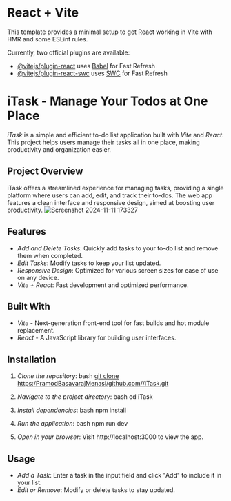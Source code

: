 # React + Vite

This template provides a minimal setup to get React working in Vite with HMR and some ESLint rules.

Currently, two official plugins are available:

- [@vitejs/plugin-react](https://github.com/vitejs/vite-plugin-react/blob/main/packages/plugin-react/README.md) uses [Babel](https://babeljs.io/) for Fast Refresh
- [@vitejs/plugin-react-swc](https://github.com/vitejs/vite-plugin-react-swc) uses [SWC](https://swc.rs/) for Fast Refresh


# iTask - Manage Your Todos at One Place

*iTask* is a simple and efficient to-do list application built with *Vite* and *React*. This project helps users manage their tasks all in one place, making productivity and organization easier.

## Project Overview

iTask offers a streamlined experience for managing tasks, providing a single platform where users can add, edit, and track their to-dos. The web app features a clean interface and responsive design, aimed at boosting user productivity.
![Screenshot 2024-11-11 173327](https://github.com/user-attachments/assets/2f5391f2-d35d-4ede-8bf2-59716f195319)




## Features

- *Add and Delete Tasks*: Quickly add tasks to your to-do list and remove them when completed.
- *Edit Tasks*: Modify tasks to keep your list updated.
- *Responsive Design*: Optimized for various screen sizes for ease of use on any device.
- *Vite + React*: Fast development and optimized performance.

## Built With

- *Vite* - Next-generation front-end tool for fast builds and hot module replacement.
- *React* - A JavaScript library for building user interfaces.


## Installation

1. *Clone the repository*:
    bash
   [ git clone https:/PramodBasavarajMenasi/github.com//iTask.git](https://github.com/PramodBasavarajMenasi/ToDoList---App.git)
    

2. *Navigate to the project directory*:
    bash
    cd iTask
    

3. *Install dependencies*:
    bash
    npm install
    

4. *Run the application*:
    bash
    npm run dev
    

5. *Open in your browser*:
   Visit http://localhost:3000 to view the app.

## Usage

- *Add a Task*: Enter a task in the input field and click "Add" to include it in your list.
- *Edit or Remove*: Modify or delete tasks to stay updated.
   
